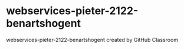 # webservices-pieter-2122-benartshogent
webservices-pieter-2122-benartshogent created by GitHub Classroom
